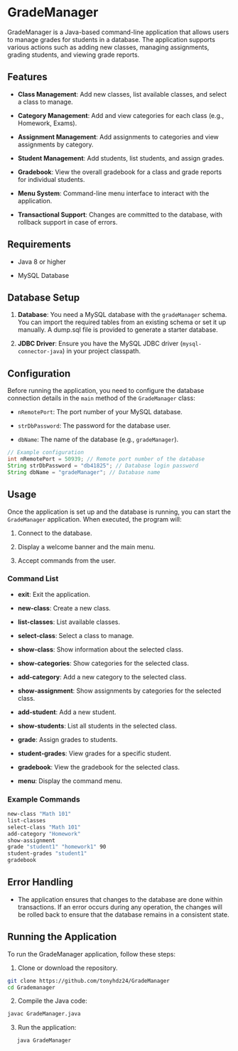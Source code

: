 # **GradeManager**

GradeManager is a Java-based command-line application that allows users to manage grades for students in a database. The application supports various actions such as adding new classes, managing assignments, grading students, and viewing grade reports.

## **Features**

* **Class Management**: Add new classes, list available classes, and select a class to manage.

* **Category Management**: Add and view categories for each class (e.g., Homework, Exams).

* **Assignment Management**: Add assignments to categories and view assignments by category.

* **Student Management**: Add students, list students, and assign grades.

* **Gradebook**: View the overall gradebook for a class and grade reports for individual students.

* **Menu System**: Command-line menu interface to interact with the application.

* **Transactional Support**: Changes are committed to the database, with rollback support in case of errors.

## **Requirements**

* Java 8 or higher

* MySQL Database

## **Database Setup**

1. **Database**: You need a MySQL database with the `gradeManager` schema. You can import the required tables from an existing schema or set it up manually. A dump.sql file is provided to generate a starter database.

2. **JDBC Driver**: Ensure you have the MySQL JDBC driver (`mysql-connector-java`) in your project classpath.

## **Configuration**

Before running the application, you need to configure the database connection details in the `main` method of the `GradeManager` class:

* `nRemotePort`: The port number of your MySQL database.

* `strDbPassword`: The password for the database user.

* `dbName`: The name of the database (e.g., `gradeManager`).

```java
// Example configuration
int nRemotePort = 50939; // Remote port number of the database  
String strDbPassword = "db41825"; // Database login password  
String dbName = "gradeManager"; // Database name
```
## **Usage**

Once the application is set up and the database is running, you can start the `GradeManager` application. When executed, the program will:

1. Connect to the database.

2. Display a welcome banner and the main menu.

3. Accept commands from the user.

### **Command List**

* **exit**: Exit the application.

* **new-class**: Create a new class.

* **list-classes**: List available classes.

* **select-class**: Select a class to manage.

* **show-class**: Show information about the selected class.

* **show-categories**: Show categories for the selected class.

* **add-category**: Add a new category to the selected class.

* **show-assignment**: Show assignments by categories for the selected class.

* **add-student**: Add a new student.

* **show-students**: List all students in the selected class.

* **grade**: Assign grades to students.

* **student-grades**: View grades for a specific student.

* **gradebook**: View the gradebook for the selected class.

* **menu**: Display the command menu.

### **Example Commands**

```sh  
new-class "Math 101"  
list-classes  
select-class "Math 101"  
add-category "Homework"  
show-assignment  
grade "student1" "homework1" 90  
student-grades "student1"  
gradebook
```
## **Error Handling**

* The application ensures that changes to the database are done within transactions. If an error occurs during any operation, the changes will be rolled back to ensure that the database remains in a consistent state.

## **Running the Application**

To run the GradeManager application, follow these steps:

1. Clone or download the repository.
```bash
git clone https://github.com/tonyhdz24/GradeManager
cd Grademanager
```

2. Compile the Java code:

```bash  
javac GradeManager.java
```  
3. Run the application:

```bash    
   java GradeManager
```